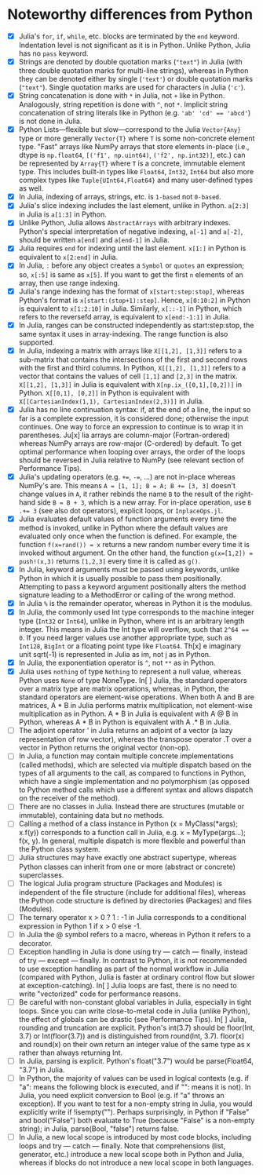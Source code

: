 # Noteworthy differences from Python

- [x] Julia's `for`, `if`, `while`, etc. blocks are terminated by the `end` keyword. Indentation level is not significant as it is in Python. Unlike Python, Julia has no `pass` keyword.
- [x] Strings are denoted by double quotation marks (`"text"`) in Julia (with three double quotation marks for multi-line strings), whereas in Python they can be denoted either by single (`'text'`) or double quotation marks (`"text"`). Single quotation marks are used for characters in Julia (`'c'`).
- [x] String concatenation is done with `*` in Julia, not `+` like in Python. Analogously, string repetition is done with `^`, not `*`. Implicit string concatenation of string literals like in Python (e.g. `'ab' 'cd' == 'abcd'`) is not done in Julia.
- [x] Python Lists—flexible but slow—correspond to the Julia `Vector{Any}` type or more generally `Vector{T}` where `T` is some non-concrete element type. "Fast" arrays like NumPy arrays that store elements in-place (i.e., dtype is `np.float64`, `[('f1', np.uint64)`, `('f2', np.int32)]`, etc.) can be represented by `Array{T}` where `T` is a concrete, immutable element type. This includes built-in types like `Float64`, `Int32`, `Int64` but also more complex types like `Tuple{UInt64,Float64}` and many user-defined types as well.
- [x] In Julia, indexing of arrays, strings, etc. is `1-based` not `0-based`.
- [x] Julia's slice indexing includes the last element, unlike in Python. `a[2:3]` in Julia is `a[1:3]` in Python.
- [x] Unlike Python, Julia allows `AbstractArrays` with arbitrary indexes. Python's special interpretation of negative indexing, `a[-1]` and `a[-2]`, should be written `a[end]` and `a[end-1]` in Julia.
- [x] Julia requires `end` for indexing until the last element. `x[1:]` in Python is equivalent to `x[2:end]` in Julia.
- [x] In Julia, `:` before any object creates a `Symbol` or `quotes` an expression; so, `x[:5]` is same as `x[5]`. If you want to get the first `n` elements of an array, then use range indexing.
- [x] Julia's range indexing has the format of `x[start:step:stop]`, whereas Python's format is `x[start:(stop+1):step]`. Hence, `x[0:10:2]` in Python is equivalent to `x[1:2:10]` in Julia. Similarly, `x[::-1]` in Python, which refers to the reversefd array, is equivalent to `x[end:-1:1]` in Julia.
- [x] In Julia, ranges can be constructed independently as start:step:stop, the same syntax it uses in array-indexing. The range function is also supported.
- [x] In Julia, indexing a matrix with arrays like `X[[1,2], [1,3]]` refers to a sub-matrix that contains the intersections of the first and second rows with the first and third columns. In Python, `X[[1,2], [1,3]]` refers to a vector that contains the values of cell `[1,1]` and `[2,3]` in the matrix. `X[[1,2], [1,3]]` in Julia is equivalent with `X[np.ix_([0,1],[0,2])]` in Python. `X[[0,1], [0,2]]` in Python is equivalent with `X[[CartesianIndex(1,1), CartesianIndex(2,3)]]` in Julia.
- [x] Julia has no line continuation syntax: if, at the end of a line, the input so far is a complete expression, it is considered done; otherwise the input continues. One way to force an expression to continue is to wrap it in parentheses.
Ju[x] lia arrays are column-major (Fortran-ordered) whereas NumPy arrays are row-major (C-ordered) by default. To get optimal performance when looping over arrays, the order of the loops should be reversed in Julia relative to NumPy (see relevant section of Performance Tips).
- [x] Julia's updating operators (e.g. `+=`, `-=`, ...) are not in-place whereas NumPy's are. This means `A = [1, 1]; B = A; B += [3, 3]` doesn't change values in `A`, it rather rebinds the name `B` to the result of the right-hand side `B = B + 3`, which is a new array. For in-place operation, use `B .+= 3` (see also dot operators), explicit loops, or `InplaceOps.jl`.
- [x] Julia evaluates default values of function arguments every time the method is invoked, unlike in Python where the default values are evaluated only once when the function is defined. For example, the function `f(x=rand()) = x` returns a new random number every time it is invoked without argument. On the other hand, the function `g(x=[1,2]) = push!(x,3)` returns `[1,2,3]` every time it is called as `g()`.
- [x] In Julia, keyword arguments must be passed using keywords, unlike Python in which it is usually possible to pass them positionally. Attempting to pass a keyword argument positionally alters the method signature leading to a MethodError or calling of the wrong method.
- [x] In Julia `%` is the remainder operator, whereas in Python it is the modulus.
- [x] In Julia, the commonly used Int type corresponds to the machine integer type (`Int32` or `Int64`), unlike in Python, where int is an arbitrary length integer. This means in Julia the Int type will overflow, such that `2^64 == 0`. If you need larger values use another appropriate type, such as `Int128`, `BigInt` or a floating point type like `Float64`.
Th[x] e imaginary unit sqrt(-1) is represented in Julia as im, not j as in Python.
- [x] In Julia, the exponentiation operator is `^`, not `**` as in Python.
- [x] Julia uses `nothing` of type `Nothing` to represent a null value, whereas Python uses `None` of type NoneType.
In[ ]  Julia, the standard operators over a matrix type are matrix operations, whereas, in Python, the standard operators are element-wise operations. When both A and B are matrices, A * B in Julia performs matrix multiplication, not element-wise multiplication as in Python. A * B in Julia is equivalent with A @ B in Python, whereas A * B in Python is equivalent with A .* B in Julia.
- [ ] The adjoint operator ' in Julia returns an adjoint of a vector (a lazy representation of row vector), whereas the transpose operator .T over a vector in Python returns the original vector (non-op).
- [ ] In Julia, a function may contain multiple concrete implementations (called methods), which are selected via multiple dispatch based on the types of all arguments to the call, as compared to functions in Python, which have a single implementation and no polymorphism (as opposed to Python method calls which use a different syntax and allows dispatch on the receiver of the method).
- [ ] There are no classes in Julia. Instead there are structures (mutable or immutable), containing data but no methods.
- [ ] Calling a method of a class instance in Python (x = MyClass(*args); x.f(y)) corresponds to a function call in Julia, e.g. x = MyType(args...); f(x, y). In general, multiple dispatch is more flexible and powerful than the Python class system.
- [ ] Julia structures may have exactly one abstract supertype, whereas Python classes can inherit from one or more (abstract or concrete) superclasses.
- [ ] The logical Julia program structure (Packages and Modules) is independent of the file structure (include for additional files), whereas the Python code structure is defined by directories (Packages) and files (Modules).
- [ ] The ternary operator x > 0 ? 1 : -1 in Julia corresponds to a conditional expression in Python 1 if x > 0 else -1.
- [ ] In Julia the @ symbol refers to a macro, whereas in Python it refers to a decorator.
- [ ] Exception handling in Julia is done using try — catch — finally, instead of try — except — finally. In contrast to Python, it is not recommended to use exception handling as part of the normal workflow in Julia (compared with Python, Julia is faster at ordinary control flow but slower at exception-catching).
In[ ]  Julia loops are fast, there is no need to write "vectorized" code for performance reasons.
- [ ] Be careful with non-constant global variables in Julia, especially in tight loops. Since you can write close-to-metal code in Julia (unlike Python), the effect of globals can be drastic (see Performance Tips).
In[ ]  Julia, rounding and truncation are explicit. Python's int(3.7) should be floor(Int, 3.7) or Int(floor(3.7)) and is distinguished from round(Int, 3.7). floor(x) and round(x) on their own return an integer value of the same type as x rather than always returning Int.
- [ ] In Julia, parsing is explicit. Python's float("3.7") would be parse(Float64, "3.7") in Julia.
- [ ] In Python, the majority of values can be used in logical contexts (e.g. if "a": means the following block is executed, and if "": means it is not). In Julia, you need explicit conversion to Bool (e.g. if "a" throws an exception). If you want to test for a non-empty string in Julia, you would explicitly write if !isempty(""). Perhaps surprisingly, in Python if "False" and bool("False") both evaluate to True (because "False" is a non-empty string); in Julia, parse(Bool, "false") returns false.
- [ ] In Julia, a new local scope is introduced by most code blocks, including loops and try — catch — finally. Note that comprehensions (list, generator, etc.) introduce a new local scope both in Python and Julia, whereas if blocks do not introduce a new local scope in both languages.
